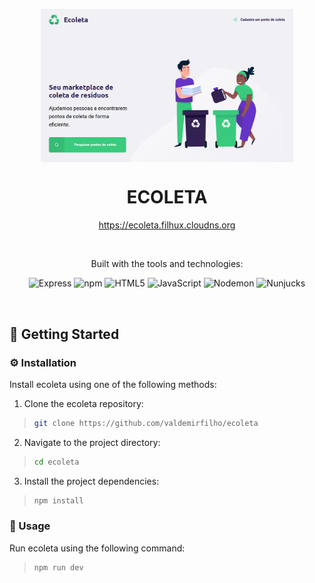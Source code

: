 <p align="center">
    <img src="./ecoleta-screen.png" align="center" width="80%">
</p>
<p align="center"><h1 align="center">ECOLETA</h1></p>

<p align="center">
  <a href="https://ecoleta.filhux.cloudns.org">https://ecoleta.filhux.cloudns.org</a>
</p>

<br>
<p align="center">Built with the tools and technologies:</p>
<p align="center">
	<img src="https://img.shields.io/badge/Express-000000.svg?style=for-the-badge&logo=Express&logoColor=white" alt="Express">
	<img src="https://img.shields.io/badge/npm-CB3837.svg?style=for-the-badge&logo=npm&logoColor=white" alt="npm">
	<img src="https://img.shields.io/badge/HTML5-E34F26.svg?style=for-the-badge&logo=HTML5&logoColor=white" alt="HTML5">
	<img src="https://img.shields.io/badge/JavaScript-F7DF1E.svg?style=for-the-badge&logo=JavaScript&logoColor=black" alt="JavaScript">
	<img src="https://img.shields.io/badge/Nodemon-76D04B.svg?style=for-the-badge&logo=Nodemon&logoColor=white" alt="Nodemon">
	<img src="https://img.shields.io/badge/Nunjucks-1C4913.svg?style=for-the-badge&logo=Nunjucks&logoColor=white" alt="Nunjucks">
</p>
<br>

## 🚀 Getting Started

### ⚙️ Installation

Install ecoleta using one of the following methods:

1. Clone the ecoleta repository:
> ```sh
> git clone https://github.com/valdemirfilho/ecoleta
> ```

2. Navigate to the project directory:
> ```sh
> cd ecoleta
> ```

3. Install the project dependencies:
> ```sh
> npm install
> ```

### 🤖 Usage
Run ecoleta using the following command:
> ```sh
> npm run dev
> ```
